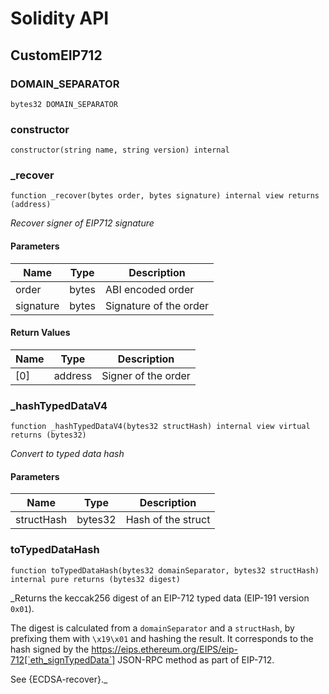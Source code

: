 # Solidity API

## CustomEIP712

### DOMAIN_SEPARATOR

```solidity
bytes32 DOMAIN_SEPARATOR
```

### constructor

```solidity
constructor(string name, string version) internal
```

### _recover

```solidity
function _recover(bytes order, bytes signature) internal view returns (address)
```

_Recover signer of EIP712 signature_

#### Parameters

| Name | Type | Description |
| ---- | ---- | ----------- |
| order | bytes | ABI encoded order |
| signature | bytes | Signature of the order |

#### Return Values

| Name | Type | Description |
| ---- | ---- | ----------- |
| [0] | address | Signer of the order |

### _hashTypedDataV4

```solidity
function _hashTypedDataV4(bytes32 structHash) internal view virtual returns (bytes32)
```

_Convert to typed data hash_

#### Parameters

| Name | Type | Description |
| ---- | ---- | ----------- |
| structHash | bytes32 | Hash of the struct |

### toTypedDataHash

```solidity
function toTypedDataHash(bytes32 domainSeparator, bytes32 structHash) internal pure returns (bytes32 digest)
```

_Returns the keccak256 digest of an EIP-712 typed data (EIP-191 version `0x01`).

The digest is calculated from a `domainSeparator` and a `structHash`, by prefixing them with
`\x19\x01` and hashing the result. It corresponds to the hash signed by the
https://eips.ethereum.org/EIPS/eip-712[`eth_signTypedData`] JSON-RPC method as part of EIP-712.

See {ECDSA-recover}._

